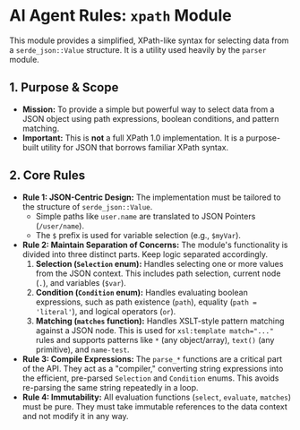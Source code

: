 # AI Agent Rules: `xpath` Module

This module provides a simplified, XPath-like syntax for selecting data from a `serde_json::Value` structure. It is a utility used heavily by the `parser` module.

## 1. Purpose & Scope
- **Mission:** To provide a simple but powerful way to select data from a JSON object using path expressions, boolean conditions, and pattern matching.
- **Important:** This is **not** a full XPath 1.0 implementation. It is a purpose-built utility for JSON that borrows familiar XPath syntax.

## 2. Core Rules
- **Rule 1: JSON-Centric Design:** The implementation must be tailored to the structure of `serde_json::Value`.
    - Simple paths like `user.name` are translated to JSON Pointers (`/user/name`).
    - The `$` prefix is used for variable selection (e.g., `$myVar`).
- **Rule 2: Maintain Separation of Concerns:** The module's functionality is divided into three distinct parts. Keep logic separated accordingly.
    1.  **Selection (`Selection` enum):** Handles selecting one or more values from the JSON context. This includes path selection, current node (`.`), and variables (`$var`).
    2.  **Condition (`Condition` enum):** Handles evaluating boolean expressions, such as path existence (`path`), equality (`path = 'literal'`), and logical operators (`or`).
    3.  **Matching (`matches` function):** Handles XSLT-style pattern matching against a JSON node. This is used for `xsl:template match="..."` rules and supports patterns like `*` (any object/array), `text()` (any primitive), and `name-test`.
- **Rule 3: Compile Expressions:** The `parse_*` functions are a critical part of the API. They act as a "compiler," converting string expressions into the efficient, pre-parsed `Selection` and `Condition` enums. This avoids re-parsing the same string repeatedly in a loop.
- **Rule 4: Immutability:** All evaluation functions (`select`, `evaluate`, `matches`) must be pure. They must take immutable references to the data context and not modify it in any way.